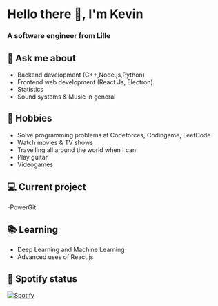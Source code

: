 # Hello there 👋, I'm Kevin

### A software engineer from Lille

## 💬 Ask me about 

- Backend development (C++,Node.js,Python)
- Frontend web development (React.Js, Electron)
- Statistics
- Sound systems & Music in general

## 📅 Hobbies

- Solve programming problems at Codeforces, Codingame, LeetCode
- Watch movies & TV shows
- Travelling all around the world when I can
- Play guitar
- Videogames

## 💻 Current project

-PowerGit

## 📚 Learning

- Deep Learning and Machine Learning
- Advanced uses of React.js

## 🎵 Spotify status

[![Spotify](https://novatorem-git-master-radiusof.vercel.app/api/spotify)](https://open.spotify.com/user/11451407?si=4b2ebb139db7476f)

